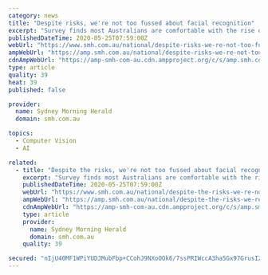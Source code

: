 ```yaml
---
category: news
title: "Despite risks, we're not too fussed about facial recognition"
excerpt: "Survey finds most Australians are comfortable with the rise of software that can spot a face in the crowd despite lingering concerns about the dangers."
publishedDateTime: 2020-05-25T07:59:00Z
webUrl: "https://www.smh.com.au/national/despite-risks-we-re-not-too-fussed-about-facial-recognition-20200525-p54w9p.html?ref=rss"
ampWebUrl: "https://amp.smh.com.au/national/despite-risks-we-re-not-too-fussed-about-facial-recognition-20200525-p54w9p.html"
cdnAmpWebUrl: "https://amp-smh-com-au.cdn.ampproject.org/c/s/amp.smh.com.au/national/despite-risks-we-re-not-too-fussed-about-facial-recognition-20200525-p54w9p.html"
type: article
quality: 39
heat: 39
published: false

provider:
  name: Sydney Morning Herald
  domain: smh.com.au

topics:
  - Computer Vision
  - AI

related:
  - title: "Despite the risks, we're not too fussed about facial recognition"
    excerpt: "Survey finds most Australians are comfortable with the rise of software that can spot a face in the crowd, in spite of lingering concerns about the dangers."
    publishedDateTime: 2020-05-25T07:59:00Z
    webUrl: "https://www.smh.com.au/national/despite-the-risks-we-re-not-too-fussed-about-facial-recognition-20200525-p54w9p.html"
    ampWebUrl: "https://amp.smh.com.au/national/despite-the-risks-we-re-not-too-fussed-about-facial-recognition-20200525-p54w9p.html"
    cdnAmpWebUrl: "https://amp-smh-com-au.cdn.ampproject.org/c/s/amp.smh.com.au/national/despite-the-risks-we-re-not-too-fussed-about-facial-recognition-20200525-p54w9p.html"
    type: article
    provider:
      name: Sydney Morning Herald
      domain: smh.com.au
    quality: 39

secured: "nIjU40MF1WPiYUDJMubFbp+CCohJ9NXoOOk6/7ssPRIWccA3ha5Gx97GrusIZVPoAk5hNRe/zfnsOaGSbe89QSa5YJKwbPQfjZnbgUj3aU6/DoRfak+4f0HBwyYLA9ewVuaJhqjKkFcz17ZdIox6fSq4mg2ZV/v4algYtxYJlEZcPHJ5yu8mnT+XFtYmAKKN3Bhn3RBtKb/a5I/ma5I3HYK1cjsGA6pF5fBUZh7b42qbAU0kLwkBvUT0/4t8rBOHj+RqRRT/XveKC0L8EgbTdUhFfg9ZYapY7rWW8jAg2/bjQ34i0AXQT2wDyp0dwbiK+wom8Q4U5QfqKUYiN2gqKp8rXnPsEtlYdX5Now7WhQw78e4TFqJYWLTbF/wv6hQb97QA8E/sFiQlg8F+Bgn4zvHs2sjiFv+RqVXHFKUuAzRu7nTxn4leSF8EKR/yu6six7n1NK3rdy8lHgMQldZimkv6K47pjsNeQidz0uqQids=;xy9gh4WvAY/E4uMHCiawBg=="
---
```


